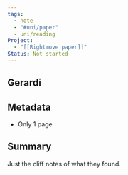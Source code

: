 ```yaml
---
tags:
  - note
  - "#uni/paper"
  - uni/reading
Project:
  - "[[Rightmove paper]]"
Status: Not started
---
```

## Gerardi
## Metadata
- Only 1 page
## Summary 
Just the cliff notes of what they found.